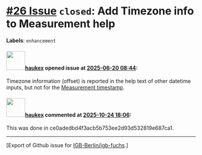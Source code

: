# [\#26 Issue](https://github.com/IGB-Berlin/igb-fuchs/issues/26) `closed`: Add Timezone info to Measurement help
**Labels**: `enhancement`


#### <img src="https://avatars.githubusercontent.com/u/4613111?u=708742f53b26cb75f2c7a93ee7a7a53abe18ec48&v=4" width="50">[haukex](https://github.com/haukex) opened issue at [2025-06-20 08:44](https://github.com/IGB-Berlin/igb-fuchs/issues/26):

Timezone information (offset) is reported in the help text of other datetime inputs, but not for the [Measurement timestamp](https://github.com/IGB-Berlin/igb-fuchs/blob/f48291113678ccfe4714f12935373919cb45a338/src/editors/meas.tsx#L99).

#### <img src="https://avatars.githubusercontent.com/u/4613111?u=708742f53b26cb75f2c7a93ee7a7a53abe18ec48&v=4" width="50">[haukex](https://github.com/haukex) commented at [2025-10-24 18:06](https://github.com/IGB-Berlin/igb-fuchs/issues/26#issuecomment-3444306689):

This was done in ce0adedbd4f3acb5b753ee2d93d532819e687ca1.


-------------------------------------------------------------------------------



[Export of Github issue for [IGB-Berlin/igb-fuchs](https://github.com/IGB-Berlin/igb-fuchs).]
